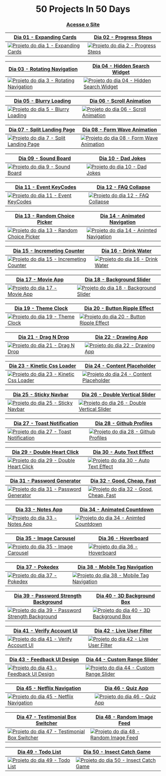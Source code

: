 <h1 align="center">50 Projects In 50 Days</h1>

<h3 align="center">
    <a href="https://joaom00.github.io/50Projects50Days">Acesse o Site</a>
</h3>

<div align="center">
  <table border="0" cellspacing="0" cellpadding="0">
    <thead>
      <tr>
        <th>
          <strong><a href="https://joaom00.github.io/50Projects50Days/day1-expanding-cards/index.html">Dia 01 - Expanding Cards</a></strong>
        </th>
        <th>
          <strong><a href="https://joaom00.github.io/50Projects50Days/day2-progress-steps/index.html">Dia 02 - Progress Steps</a></strong>
        </th>
      </tr>
    </thead>
    <tbody>
      <tr>
        <td>
          <a href="https://joaom00.github.io/50Projects50Days/day1-expanding-cards/index.html">
            <img
              alt="Projeto do dia 1 - Expanding Cards"
              src="./.github/gifs/day1.gif"
            />
          </a>
        </td>
        <td>
          <a href="https://joaom00.github.io/50Projects50Days/day2-progress-steps/index.html">
            <img
              alt="Projeto do dia 2 - Progress Steps"
              src="./.github/gifs/day2.gif"
            />
          </a>
        </td>
      </tr>
    </tbody>
  </table>

  <table border="0" cellspacing="0" cellpadding="0">
    <thead>
      <tr>
        <th>
          <strong><a href="https://joaom00.github.io/50Projects50Days/day3-rotating-navigation/index.html">Dia 03 - Rotating Navigation</a></strong>
        </th>
        <th>
          <strong><a href="https://joaom00.github.io/50Projects50Days/day4-hidden-search-widget/index.html">Dia 04 - Hidden Search Widget</a></strong>
        </th>
      </tr>
    </thead>
    <tbody>
      <tr>
        <td>
          <a href="https://joaom00.github.io/50Projects50Days/day3-rotating-navigation/index.html">
            <img
              alt="Projeto do dia 3 - Rotating Navigation"
              src="./.github/gifs/day3.gif"
            />
          </a>
        </td>
        <td>
          <a href="https://joaom00.github.io/50Projects50Days/day4-hidden-search-widget/index.html">
            <img
              alt="Projeto do dia 04 - Hidden Search Widget"
              src="./.github/gifs/day4.gif"
            />
          </a>
        </td>
      </tr>
    </tbody>
  </table>

  <table border="0" cellspacing="0" cellpadding="0">
    <thead>
      <tr>
        <th>
          <strong><a href="https://joaom00.github.io/50Projects50Days/day5-blurry-loading/index.html">Dia 05 - Blurry Loading</a></strong>
        </th>
        <th>
          <strong><a href="https://joaom00.github.io/50Projects50Days/day6-scroll-animation/index.html">Dia 06 - Scroll Animation</a></strong>
        </th>
      </tr>
    </thead>
    <tbody>
      <tr>
        <td>
          <a href="https://joaom00.github.io/50Projects50Days/day5-blurry-loading/index.html">
            <img
              alt="Projeto do dia 5 - Blurry Loading"
              src="./.github/gifs/day5.gif"
            />
          </a>
        </td>
        <td>
          <a href="https://joaom00.github.io/50Projects50Days/day6-scroll-animation/index.html">
            <img
              alt="Projeto do dia 06 - Scroll Animation"
              src="./.github/gifs/day6.gif"
            />
          </a>
        </td>
      </tr>
    </tbody>
  </table>

  <table border="0" cellspacing="0" cellpadding="0">
    <thead>
      <tr>
        <th>
          <strong><a href="https://joaom00.github.io/50Projects50Days/day7-split-landing-page/index.html">Dia 07 - Split Landing Page</a></strong>
        </th>
        <th>
          <strong><a href="https://joaom00.github.io/50Projects50Days/day8-form-wave-animation/index.html">Dia 08 - Form Wave Animation</a></strong>
        </th>
      </tr>
    </thead>
    <tbody>
      <tr>
        <td>
          <a href="https://joaom00.github.io/50Projects50Days/day7-split-landing-page/index.html">
            <img
              alt="Projeto do dia 7 - Split Landing Page"
              src="./images/day7.png"
            />
          </a>
        </td>
        <td>
          <a href="https://joaom00.github.io/50Projects50Days/day8-form-wave-animation/index.html">
            <img
              alt="Projeto do dia 08 - Form Wave Animation"
              src="./.github/gifs/day8.gif"
            />
          </a>
        </td>
      </tr>
    </tbody>
  </table>
  
  <table border="0" cellspacing="0" cellpadding="0">
    <thead>
      <tr>
        <th>
          <strong><a href="https://joaom00.github.io/50Projects50Days/day9-sound-board/index.html">Dia 09 - Sound Board</a></strong>
        </th>
        <th>
          <strong><a href="https://joaom00.github.io/50Projects50Days/day10-dad-jokes/index.html">Dia 10 - Dad Jokes</a></strong>
        </th>
      </tr>
    </thead>
    <tbody>
      <tr>
        <td>
          <a href="https://joaom00.github.io/50Projects50Days/day9-sound-board/index.html">
            <img
              alt="Projeto do dia 9 - Sound Board"
              src="./images/day9.png"
            />
          </a>
        </td>
        <td>
          <a href="https://joaom00.github.io/50Projects50Days/day10-dad-jokes/index.html">
            <img
              alt="Projeto do dia 10 - Dad Jokes"
              src="./.github/gifs/day10.gif"
            />
          </a>
        </td>
      </tr>
    </tbody>
  </table>

  <table border="0" cellspacing="0" cellpadding="0">
    <thead>
      <tr>
        <th>
          <strong><a href="https://joaom00.github.io/50Projects50Days/day11-event-keycodes/index.html">Dia 11 - Event KeyCodes</a></strong>
        </th>
        <th>
          <strong><a href="https://joaom00.github.io/50Projects50Days/day12-faq-collapse/index.html">Dia 12 - FAQ Collapse</a></strong>
        </th>
      </tr>
    </thead>
    <tbody>
      <tr>
        <td>
          <a href="https://joaom00.github.io/50Projects50Days/day11-event-keycodes/index.html">
            <img
              alt="Projeto do dia 11 - Event KeyCodes"
              src="./.github/gifs/day11.gif"
            />
          </a>
        </td>
        <td>
          <a href="https://joaom00.github.io/50Projects50Days/day12-faq-collapse/index.html">
            <img
              alt="Projeto do dia 12 - FAQ Collapse"
              src="./.github/gifs/day12.gif"
            />
          </a>
        </td>
      </tr>
    </tbody>
  </table>

  <table border="0" cellspacing="0" cellpadding="0">
    <thead>
      <tr>
        <th>
          <strong><a href="https://joaom00.github.io/50Projects50Days/day13-random-choice-picker/index.html">Dia 13 - Random Choice Picker</a></strong>
        </th>
        <th>
          <strong><a href="https://joaom00.github.io/50Projects50Days/day14-animated-navigation/index.html">Dia 14 - Animated Navigation</a></strong>
        </th>
      </tr>
    </thead>
    <tbody>
      <tr>
        <td>
          <a href="https://joaom00.github.io/50Projects50Days/day13-random-choice-picker/index.html">
            <img
              alt="Projeto do dia 13 - Random Choice Picker"
              src="./.github/gifs/day13.gif"
            />
          </a>
        </td>
        <td>
          <a href="https://joaom00.github.io/50Projects50Days/day14-animated-navigation/index.html">
            <img
              alt="Projeto do dia 14 - Animted Navigation"
              src="./.github/gifs/day14.gif"
            />
          </a>
        </td>
      </tr>
    </tbody>
  </table>

  <table border="0" cellspacing="0" cellpadding="0">
    <thead>
      <tr>
        <th>
          <strong><a href="https://joaom00.github.io/50Projects50Days/day15-incrementing-counter/index.html">Dia 15 - Incremeting Counter</a></strong>
        </th>
        <th>
          <strong><a href="https://joaom00.github.io/50Projects50Days/day16-drink-water/index.html">Dia 16 - Drink Water</a></strong>
        </th>
      </tr>
    </thead>
    <tbody>
      <tr>
        <td>
          <a href="https://joaom00.github.io/50Projects50Days/day15-incrementing-counter/index.html">
            <img
              alt="Projeto do dia 15 - Incremeting Counter"
              src="./.github/gifs/day15.gif"
            />
          </a>
        </td>
        <td>
          <a href="https://joaom00.github.io/50Projects50Days/day16-drink-water/index.html">
            <img
              alt="Projeto do dia 16 - Drink Water"
              src="./.github/gifs/day16.gif"
            />
          </a>
        </td>
      </tr>
    </tbody>
  </table>

  <table border="0" cellspacing="0" cellpadding="0">
    <thead>
      <tr>
        <th>
          <strong><a href="https://joaom00.github.io/50Projects50Days/day17-movie-app/index.html">Dia 17 - Movie App</a></strong>
        </th>
        <th>
          <strong><a href="https://joaom00.github.io/50Projects50Days/day18-background-slider/index.html">Dia 18 - Background Slider</a></strong>
        </th>
      </tr>
    </thead>
    <tbody>
      <tr>
        <td>
          <a href="https://joaom00.github.io/50Projects50Days/day17-movie-app/index.html">
            <img
              alt="Projeto do dia 17 - Movie App"
              src="./.github/gifs/day17.gif"
            />
          </a>
        </td>
        <td>
          <a href="https://joaom00.github.io/50Projects50Days/day18-background-slider/index.html">
            <img
              alt="Projeto do dia 18 - Background Slider"
              src="./.github/gifs/day18.gif"
            />
          </a>
        </td>
      </tr>
    </tbody>
  </table>

  <table border="0" cellspacing="0" cellpadding="0">
    <thead>
      <tr>
        <th>
          <strong><a href="https://joaom00.github.io/50Projects50Days/day19-theme-clock/index.html">Dia 19 - Theme Clock</a></strong>
        </th>
        <th>
          <strong><a href="https://joaom00.github.io/50Projects50Days/day20-button-ripple-effect/index.html">Dia 20 - Button Ripple Effect</a></strong>
        </th>
      </tr>
    </thead>
    <tbody>
      <tr>
        <td>
          <a href="https://joaom00.github.io/50Projects50Days/day19-theme-clock/index.html">
            <img
              alt="Projeto do dia 19 - Theme Clock"
              src="./.github/gifs/day19.gif"
            />
          </a>
        </td>
        <td>
          <a href="https://joaom00.github.io/50Projects50Days/day20-button-ripple-effect/index.html">
            <img
              alt="Projeto do dia 20 - Button Ripple Effect"
              src="./.github/gifs/day20.gif"
            />
          </a>
        </td>
      </tr>
    </tbody>
  </table>

  <table border="0" cellspacing="0" cellpadding="0">
    <thead>
      <tr>
        <th>
          <strong><a href="https://joaom00.github.io/50Projects50Days/day21-drag-n-drop/index.html">Dia 21 - Drag N Drop</a></strong>
        </th>
        <th>
          <strong><a href="https://joaom00.github.io/50Projects50Days/day22-drawing-app/index.html">Dia 22 - Drawing App</a></strong>
        </th>
      </tr>
    </thead>
    <tbody>
      <tr>
        <td>
          <a href="https://joaom00.github.io/50Projects50Days/day21-drag-n-drop/index.html">
            <img
              alt="Projeto do dia 21 - Drag N Drop"
              src="./.github/gifs/day21.gif"
            />
          </a>
        </td>
        <td>
          <a href="https://joaom00.github.io/50Projects50Days/day22-drawing-app/index.html">
            <img
              alt="Projeto do dia 22 - Drawing App"
              src="./.github/gifs/day22.gif"
            />
          </a>
        </td>
      </tr>
    </tbody>
  </table>

  <table border="0" cellspacing="0" cellpadding="0">
    <thead>
      <tr>
        <th>
          <strong><a href="https://joaom00.github.io/50Projects50Days/day23-kinetic-css-loader/index.html">Dia 23 - Kinetic Css Loader</a></strong>
        </th>
        <th>
          <strong><a href="https://joaom00.github.io/50Projects50Days/day24-content-placeholder/index.html">Dia 24 - Content Placeholder</a></strong>
        </th>
      </tr>
    </thead>
    <tbody>
      <tr>
        <td>
          <a href="https://joaom00.github.io/50Projects50Days/day23-kinetic-css-loader/index.html">
            <img
              alt="Projeto do dia 23 - Kinetic Css Loader"
              src="./.github/gifs/day23.gif"
            />
          </a>
        </td>
        <td>
          <a href="https://joaom00.github.io/50Projects50Days/day24-content-placeholder/index.html">
            <img
              alt="Projeto do dia 24 - Content Placeholder"
              src="./images/day24.png"
            />
          </a>
        </td>
      </tr>
    </tbody>
  </table>

  <table border="0" cellspacing="0" cellpadding="0">
    <thead>
      <tr>
        <th>
          <strong><a href="https://joaom00.github.io/50Projects50Days/day25-sticky-navbar/index.html">Dia 25 - Sticky Navbar</a></strong>
        </th>
        <th>
          <strong><a href="https://joaom00.github.io/50Projects50Days/day26-double-vertical-slider/index.html">Dia 26 - Double Vertical Slider</a></strong>
        </th>
      </tr>
    </thead>
    <tbody>
      <tr>
        <td>
          <a href="https://joaom00.github.io/50Projects50Days/day25-sticky-navbar/index.html">
            <img
              alt="Projeto do dia 25 - Sticky Navbar"
              src="./.github/gifs/day25.gif"
            />
          </a>
        </td>
        <td>
          <a href="https://joaom00.github.io/50Projects50Days/day26-double-vertical-slider/index.html">
            <img
              alt="Projeto do dia 26 - Double Vertical Slider"
              src="./.github/gifs/day26.gif"
            />
          </a>
        </td>
      </tr>
    </tbody>
  </table>

  <table border="0" cellspacing="0" cellpadding="0">
    <thead>
      <tr>
        <th>
          <strong><a href="https://joaom00.github.io/50Projects50Days/day27-toast-notification/index.html">Dia 27 - Toast Notification</a></strong>
        </th>
        <th>
          <strong><a href="https://joaom00.github.io/50Projects50Days/day28-github-profiles/index.html">Dia 28 - Github Profiles</a></strong>
        </th>
      </tr>
    </thead>
    <tbody>
      <tr>
        <td>
          <a href="https://joaom00.github.io/50Projects50Days/day27-toast-notification/index.html">
            <img
              alt="Projeto do dia 27 - Toast Notification"
              src="./.github/gifs/day27.gif"
            />
          </a>
        </td>
        <td>
          <a href="https://joaom00.github.io/50Projects50Days/day28-github-profiles/index.html">
            <img
              alt="Projeto do dia 28 - Github Profiles"
              src="./images/day28.png"
            />
          </a>
        </td>
      </tr>
    </tbody>
  </table>

  <table border="0" cellspacing="0" cellpadding="0">
    <thead>
      <tr>
        <th>
          <strong><a href="https://joaom00.github.io/50Projects50Days/day29-double-heart-click/index.html">Dia 29 - Double Heart Click</a></strong>
        </th>
        <th>
          <strong><a href="https://joaom00.github.io/50Projects50Days/day30-auto-text-effect/index.html">Dia 30 - Auto Text Effect</a></strong>
        </th>
      </tr>
    </thead>
    <tbody>
      <tr>
        <td>
          <a href="https://joaom00.github.io/50Projects50Days/day29-double-heart-click/index.html">
            <img
              alt="Projeto do dia 29 - Double Heart Click"
              src="./images/day29.png"
            />
          </a>
        </td>
        <td>
          <a href="https://joaom00.github.io/50Projects50Days/day30-auto-text-effect/index.html">
            <img
              alt="Projeto do dia 30 - Auto Text Effect"
              src="./.github/gifs/day30.gif"
            />
          </a>
        </td>
      </tr>
    </tbody>
  </table>

  <table border="0" cellspacing="0" cellpadding="0">
    <thead>
      <tr>
        <th>
          <strong><a href="https://joaom00.github.io/50Projects50Days/day31-password-generator/index.html">Dia 31 - Password Generator</a></strong>
        </th>
        <th>
          <strong><a href="https://joaom00.github.io/50Projects50Days/day32-good-cheap-fast-checkboxes/index.html">Dia 32 - Good, Cheap, Fast</a></strong>
        </th>
      </tr>
    </thead>
    <tbody>
      <tr>
        <td>
          <a href="https://joaom00.github.io/50Projects50Days/day31-password-generator/index.html">
            <img
              alt="Projeto do dia 31 - Password Generator"
              src="./.github/gifs/day31.gif"
            />
          </a>
        </td>
        <td>
          <a href="https://joaom00.github.io/50Projects50Days/day32-good-cheap-fast-checkboxes/index.html">
            <img
              alt="Projeto do dia 32 - Good, Cheap, Fast"
              src="./.github/gifs/day32.gif"
            />
          </a>
        </td>
      </tr>
    </tbody>
  </table>

  <table border="0" cellspacing="0" cellpadding="0">
    <thead>
      <tr>
        <th>
          <strong><a href="https://joaom00.github.io/50Projects50Days/day33-notes-app/index.html">Dia 33 - Notes App</a></strong>
        </th>
        <th>
          <strong><a href="https://joaom00.github.io/50Projects50Days/day34-animated-countdown/index.html">Dia 34 - Animated Countdown</a></strong>
        </th>
      </tr>
    </thead>
    <tbody>
      <tr>
        <td>
          <a href="https://joaom00.github.io/50Projects50Days/day33-notes-app/index.html">
            <img
              alt="Projeto do dia 33 - Notes App"
              src="./.github/gifs/day33.gif"
            />
          </a>
        </td>
        <td>
          <a href="https://joaom00.github.io/50Projects50Days/day34-animated-countdown/index.html">
            <img
              alt="Projeto do dia 34 - Animted Countdown"
              src="./.github/gifs/day34.gif"
            />
          </a>
        </td>
      </tr>
    </tbody>
  </table>

  <table border="0" cellspacing="0" cellpadding="0">
    <thead>
      <tr>
        <th>
          <strong><a href="https://joaom00.github.io/50Projects50Days/day35-image-carousel/index.html">Dia 35 - Image Carousel</a></strong>
        </th>
        <th>
          <strong><a href="https://joaom00.github.io/50Projects50Days/day36-hoverboard/index.html">Dia 36 - Hoverboard</a></strong>
        </th>
      </tr>
    </thead>
    <tbody>
      <tr>
        <td>
          <a href="https://joaom00.github.io/50Projects50Days/day35-image-carousel/index.html">
            <img
              alt="Projeto do dia 35 - Image Carousel"
              src="./.github/gifs/day35.gif"
            />
          </a>
        </td>
        <td>
          <a href="https://joaom00.github.io/50Projects50Days/day36-hoverboard/index.html">
            <img
              alt="Projeto do dia 36 - Hoverboard"
              src="./.github/gifs/day36.gif"
            />
          </a>
        </td>
      </tr>
    </tbody>
  </table>

  <table border="0" cellspacing="0" cellpadding="0">
    <thead>
      <tr>
        <th>
          <strong><a href="https://joaom00.github.io/50Projects50Days/day37-pokedex/index.html">Dia 37 - Pokedex</a></strong>
        </th>
        <th>
          <strong><a href="https://joaom00.github.io/50Projects50Days/day38-mobile-tag-navigation/index.html">Dia 38 - Mobile Tag Navigation</a></strong>
        </th>
      </tr>
    </thead>
    <tbody>
      <tr>
        <td>
          <a href="https://joaom00.github.io/50Projects50Days/day37-pokedex/index.html">
            <img
              alt="Projeto do dia 37 - Pokedex"
              src="./.github/gifs/day37.gif"
            />
          </a>
        </td>
        <td>
          <a href="https://joaom00.github.io/50Projects50Days/day38-mobile-tag-navigation/index.html">
            <img
              alt="Projeto do dia 38 - Mobile Tag Navigation"
              src="./.github/gifs/day38.gif"
            />
          </a>
        </td>
      </tr>
    </tbody>
  </table>

  <table border="0" cellspacing="0" cellpadding="0">
    <thead>
      <tr>
        <th>
          <strong><a href="https://joaom00.github.io/50Projects50Days/day39-password-strength-background/index.html">Dia 39 - Password Strength Background</a></strong>
        </th>
        <th>
          <strong><a href="https://joaom00.github.io/50Projects50Days/day40-background-boxes/index.html">Dia 40 - 3D Background Box</a></strong>
        </th>
      </tr>
    </thead>
    <tbody>
      <tr>
        <td>
          <a href="https://joaom00.github.io/50Projects50Days/day39-password-strength-background/index.html">
            <img
              alt="Projeto do dia 39 - Password Strength Background"
              src="./.github/gifs/day39.gif"
            />
          </a>
        </td>
        <td>
          <a href="https://joaom00.github.io/50Projects50Days/day40-background-boxes/index.html">
            <img
              alt="Projeto do dia 40 - 3D Background Box"
              src="./.github/gifs/day40.gif"
            />
          </a>
        </td>
      </tr>
    </tbody>
  </table>

  <table border="0" cellspacing="0" cellpadding="0">
    <thead>
      <tr>
        <th>
          <strong><a href="https://joaom00.github.io/50Projects50Days/day41-verify-account-ui/index.html">Dia 41 - Verify Account UI</a></strong>
        </th>
        <th>
          <strong><a href="https://joaom00.github.io/50Projects50Days/day42-live-user-filter/index.html">Dia 42 - Live User Filter</a></strong>
        </th>
      </tr>
    </thead>
    <tbody>
      <tr>
        <td>
          <a href="https://joaom00.github.io/50Projects50Days/day41-verify-account-ui/index.html">
            <img
              alt="Projeto do dia 41 - Verify Account UI"
              src="./.github/gifs/day41.gif"
            />
          </a>
        </td>
        <td>
          <a href="https://joaom00.github.io/50Projects50Days/day42-live-user-filter/index.html">
            <img
              alt="Projeto do dia 42 - Live User Filter"
              src="./.github/gifs/day42.gif"
            />
          </a>
        </td>
      </tr>
    </tbody>
  </table>

  <table border="0" cellspacing="0" cellpadding="0">
    <thead>
      <tr>
        <th>
          <strong><a href="https://joaom00.github.io/50Projects50Days/day43-feedback-ui-design/index.html">Dia 43 - Feedback UI Design</a></strong>
        </th>
        <th>
          <strong><a href="https://joaom00.github.io/50Projects50Days/day44-custom-range-slider/index.html">Dia 44 - Custom Range Slider</a></strong>
        </th>
      </tr>
    </thead>
    <tbody>
      <tr>
        <td>
          <a href="https://joaom00.github.io/50Projects50Days/day43-feedback-ui-design/index.html">
            <img
              alt="Projeto do dia 43 - Feedback UI Design"
              src="./.github/gifs/day43.gif"
            />
          </a>
        </td>
        <td>
          <a href="https://joaom00.github.io/50Projects50Days/day44-custom-range-slider/index.html">
            <img
              alt="Projeto do dia 44 - Custom Range Slider"
              src="./.github/gifs/day44.gif"
            />
          </a>
        </td>
      </tr>
    </tbody>
  </table>

  <table border="0" cellspacing="0" cellpadding="0">
    <thead>
      <tr>
        <th>
          <strong><a href="https://joaom00.github.io/50Projects50Days/day45-netflix-navigation/index.html">Dia 45 - Netflix Navigation</a></strong>
        </th>
        <th>
          <strong><a href="https://joaom00.github.io/50Projects50Days/day46-quiz-app/index.html">Dia 46 - Quiz App</a></strong>
        </th>
      </tr>
    </thead>
    <tbody>
      <tr>
        <td>
          <a href="https://joaom00.github.io/50Projects50Days/day45-netflix-navigation/index.html">
            <img
              alt="Projeto do dia 45 - Netflix Navigation"
              src="./.github/gifs/day45.gif"
            />
          </a>
        </td>
        <td>
          <a href="https://joaom00.github.io/50Projects50Days/day46-quiz-app/index.html">
            <img
              alt="Projeto do dia 46 - Quiz App"
              src="./.github/gifs/day46.gif"
            />
          </a>
        </td>
      </tr>
    </tbody>
  </table>

  <table border="0" cellspacing="0" cellpadding="0">
    <thead>
      <tr>
        <th>
          <strong><a href="https://joaom00.github.io/50Projects50Days/day47-testimonial-box-switcher/index.html">Dia 47 - Testimonial Box Switcher</a></strong>
        </th>
        <th>
          <strong><a href="https://joaom00.github.io/50Projects50Days/day48-random-image-feed/index.html">Dia 48 - Random Image Feed</a></strong>
        </th>
      </tr>
    </thead>
    <tbody>
      <tr>
        <td>
          <a href="https://joaom00.github.io/50Projects50Days/day47-testimonial-box-switcher/index.html">
            <img
              alt="Projeto do dia 47 - Testimonial Box Switcher"
              src="./images/day47.png"
            />
          </a>
        </td>
        <td>
          <a href="https://joaom00.github.io/50Projects50Days/day48-random-image-feed/index.html">
            <img
              alt="Projeto do dia 48 - Random Image Feed"
              src="./images/day48.png"
            />
          </a>
        </td>
      </tr>
    </tbody>
  </table>

  <table border="0" cellspacing="0" cellpadding="0">
    <thead>
      <tr>
        <th>
          <strong><a href="https://joaom00.github.io/50Projects50Days/day49-todo-list/index.html">Dia 49 - Todo List</a></strong>
        </th>
        <th>
          <strong><a href="https://joaom00.github.io/50Projects50Days/day50-insect-catch-game/index.html">Dia 50 - Insect Catch Game</a></strong>
        </th>
      </tr>
    </thead>
    <tbody>
      <tr>
        <td>
          <a href="https://joaom00.github.io/50Projects50Days/day49-todo-list/index.html">
            <img
              alt="Projeto do dia 49 - Todo List"
              src="./.github/gifs/day49.gif"
            />
          </a>
        </td>
        <td>
          <a href="https://joaom00.github.io/50Projects50Days/day50-insect-catch-game/index.html">
            <img
              alt="Projeto do dia 50 - Insect Catch Game"
              src="./.github/gifs/day50.gif"
            />
          </a>
        </td>
      </tr>
    </tbody>
  </table>
</div>
